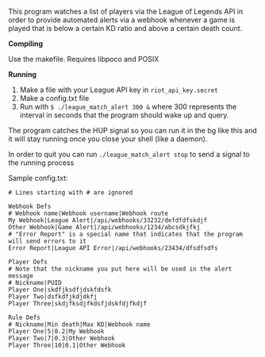 This program watches a list of players via the League of Legends API in order to provide
automated alerts via a webhook whenever a game is played that is below a certain KD ratio
and above a certain death count.

**Compiling**

Use the makefile. Requires libpoco and POSIX

**Running**

1. Make a file with your League API key in `riot_api_key.secret`
2. Make a config.txt file
3. Run with `$ ./league_match_alert 300 &` where 300 represents the interval in seconds that the
program should wake up and query.

The program catches the HUP signal so you can run it in the bg like this and it will stay running
once you close your shell (like a daemon).

In order to quit you can run `./league_match_alert stop` to send a signal to the running process

Sample config.txt:

```
# Lines starting with # are ignored

Webhook Defs
# Webhook name|Webhook username|Webhook route
My Webhook|League Alert|/api/webhooks/33232/defdfdfskdjf
Other Webhook|Game Alert|/api/webhooks/1234/abcsdkjfkj
# "Error Report" is a special name that indicates that the program will send errors to it
Error Report|League API Error|/api/webhooks/23434/dfsdfsdfs

Player Defs
# Note that the nickname you put here will be used in the alert message
# Nickname|PUID
Player One|skdfjksdfjdskfdsfk
Player Two|dsfkdfjkdjdkfj
Player Three|skdjfksdjfkdsfjdskfdjfkdjf

Rule Defs
# Nickname|Min death|Max KD|Webhook name
Player One|5|0.2|My Webhook
Player Two|7|0.3|Other Webhook
Player Three|10|0.1|Other Webhook
```
